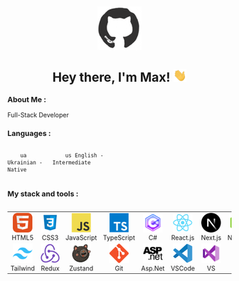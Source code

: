 <div id="header" align="center">

<img src="./assets/github.gif" width="100"/>

<h1>
Hey there, I'm Max!
<img src="./assets/giphy.gif" width="30px" alt="GIF">
</h1>

   </div>
  
### About Me :

Full-Stack Developer

### Languages :

<div style="display: flex; align-items: flex-start; align: center">
<table  align="center">
  <tr>
    
        ua Ukrainian - Native
        
  </tr>

  <tr>
    
        us English - Intermediate
        
  </tr>
</table>
</div>

### My stack and tools :

<div style="display: flex; align-items: flex-start; align: center">
<table align="center">
  <tr>
     <td align="center"  width="88">
         <img src="./images/01-html5.svg" alt="HTML5" width="44" height="44"/>
      <br>HTML5
    </td>
    <td align="center" width="88">
        <img src="./images/2-css3.svg" alt="CSS3" width="44" height="44"/>
      <br>CSS3
    </td>
    <td align="center" width="88">
         <img src="./images/03-javascript.svg" alt="JS" width="44" height="44"/>
      <br>JavaScript
    </td>
    <td align="center" width="88">
        <img src="./images/04-typescript.svg" alt="TS" width="44" height="44"/>
      <br>TypeScript
    </td>
     <td align="center" width="88">
         <img src="./images/csharp.svg" alt="C#" width="44" height="44"/>
      <br>C#
    </td>
    <td align="center" width="88">
        <img src="./images/06-react.svg" alt="React" width="44" height="44"/>
      <br>React.js
    </td>
    <td align="center" width="88">
        <img src="./images/07-nextjs.svg" alt="Next.js" width="44" height="44"/>
      <br>Next.js
    </td>
    <td align="center" width="88">
      <img src="./images/08-nodejs.svg" alt="Node.js" width="44" height="44"/>
      <br>Node.js
    </td>
        <td align="center" width="88">
       <img src="./images/09-sql.svg" alt="SQL" width="44" height="44"/>
      <br>SQL
      </td>
  </tr>
    <td align="center"  width="88">
        <img src="./images/12-tailwind.svg" alt="Tailwind" width="44" height="44"/>
      <br>Tailwind
    </td>
    <td align="center" width="88">
        <img src="./images/13-redux.svg" alt="Redux" width="44" height="44"/>
      <br>Redux
    </td>
   <td align="center" width="88">
        <img src="./images/10-zustand.svg" alt="Zustand" width="44" height="44"/>
      <br>Zustand
   </td>
     <td align="center" width="88">
        <img src="./images/16-git.svg" alt="Git" width="44" height="44"/>
      <br>Git
    </td>
    <td align="center" width="88">
        <img src="./images/11-aspNet.svg" alt="asp.net" width="44" height="44"/>
      <br>Asp.Net
    </td>
  <td align="center" width="88">
        <img src="./images/17-vscode.svg" alt="Visual Studio Code" width="44" height="44"/>
      <br>VSCode
     </td>
     <td align="center" width="88">
        <img src="./images/18-vs.svg" alt="Visual Studio" width="44" height="44"/>
      <br>VS
     </td>
</table>
</div>

<br>